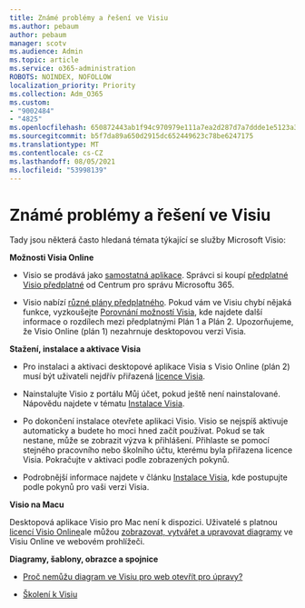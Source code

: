 ```yaml
---
title: Známé problémy a řešení ve Visiu
ms.author: pebaum
author: pebaum
manager: scotv
ms.audience: Admin
ms.topic: article
ms.service: o365-administration
ROBOTS: NOINDEX, NOFOLLOW
localization_priority: Priority
ms.collection: Adm_O365
ms.custom:
- "9002484"
- "4825"
ms.openlocfilehash: 650872443ab1f94c970979e111a7ea2d287d7a7ddde1e5123a385edb48a0bb32
ms.sourcegitcommit: b5f7da89a650d2915dc652449623c78be6247175
ms.translationtype: MT
ms.contentlocale: cs-CZ
ms.lasthandoff: 08/05/2021
ms.locfileid: "53998139"
---
```

# <a name="visio-common-issues-and-resolutions"></a>Známé problémy a řešení ve Visiu

Tady jsou některá často hledaná témata týkající se služby Microsoft Visio:

**Možnosti Visia Online**

- Visio se prodává jako [samostatná aplikace](https://products.office.com/visio/flowchart-software). Správci si koupí [předplatné Visio předplatné](https://docs.microsoft.com/alchemyinsights/purchase-visio-subscription) od Centrum pro správu Microsoftu 365.

- Visio nabízí [různé plány předplatného](https://products.office.com/visio/microsoft-visio-plans-and-pricing-compare-visio-options). Pokud vám ve Visiu chybí nějaká funkce, vyzkoušejte [Porovnání možností Visia](https://products.office.com/visio/microsoft-visio-plans-and-pricing-compare-visio-options), kde najdete další informace o rozdílech mezi předplatnými Plán 1 a Plán 2.  Upozorňujeme, že Visio Online (plán 1) nezahrnuje desktopovou verzi Visia.

**Stažení, instalace a aktivace Visia**

- Pro instalaci a aktivaci desktopové aplikace Visia s Visio Online (plán 2) musí být uživateli nejdřív přiřazená [licence Visia](https://docs.microsoft.com/microsoft-365/admin/add-users/add-users).

- Nainstalujte Visio z portálu Můj účet, pokud ještě není nainstalované. Nápovědu najdete v tématu [Instalace Visia](https://support.office.com/article/f98f21e3-aa02-4827-9167-ddab5b025710).

- Po dokončení instalace otevřete aplikaci Visio. Visio se nejspíš aktivuje automaticky a budete ho moci hned začít používat. Pokud se tak nestane, může se zobrazit výzva k přihlášení. Přihlaste se pomocí stejného pracovního nebo školního účtu, kterému byla přiřazena licence Visia. Pokračujte v aktivaci podle zobrazených pokynů.

- Podrobnější informace najdete v článku [Instalace Visia](https://support.office.com/article/f98f21e3-aa02-4827-9167-ddab5b025710), kde postupujte podle pokynů pro vaši verzi Visia.

**Visio na Macu**

Desktopová aplikace Visio pro Mac není k dispozici. Uživatelé s platnou [licencí Visio Online](https://docs.microsoft.com/microsoft-365/admin/add-users/add-users)ale můžou [zobrazovat, vytvářet a upravovat diagramy](https://support.office.com/article/06f04845-91b8-4e8f-881f-a43c970735fc) ve Visiu Online ve webovém prohlížeči.

**Diagramy, šablony, obrazce a spojnice**

- [Proč nemůžu diagram ve Visiu pro web otevřít pro úpravy?](https://support.microsoft.com/office/ea4a23d3-21d3-4878-945e-cf1be4140357)

- [Školení k Visiu](https://support.office.com/article/visio-training-e058bcfa-1d90-4653-afc6-e84d54cf94a6)
